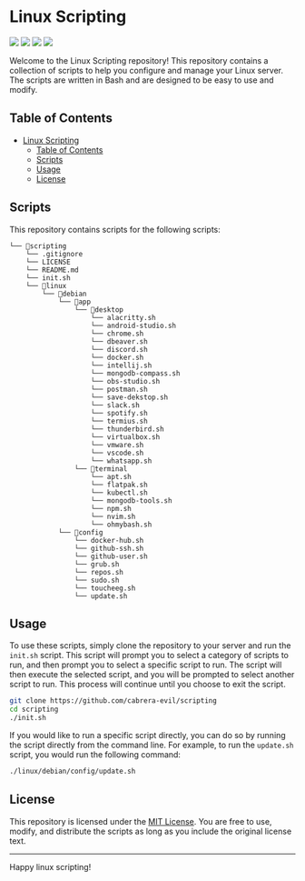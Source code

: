 # Linux Scripting

![](https://img.shields.io/github/last-commit/cabrera-evil/scripting/master)
![](https://img.shields.io/github/license/cabrera-evil/scripting)
![](https://img.shields.io/github/languages/top/cabrera-evil/scripting?label=bash)
![](https://img.shields.io/github/contributors/cabrera-evil/scripting)

Welcome to the Linux Scripting repository! This repository contains a collection of scripts to help you configure and manage your Linux server. The scripts are written in Bash and are designed to be easy to use and modify.

## Table of Contents

- [Linux Scripting](#linux-scripting)
  - [Table of Contents](#table-of-contents)
  - [Scripts](#scripts)
  - [Usage](#usage)
  - [License](#license)

## Scripts

This repository contains scripts for the following scripts:

```
└── 📁scripting
    └── .gitignore
    └── LICENSE
    └── README.md
    └── init.sh
    └── 📁linux
        └── 📁debian
            └── 📁app
                └── 📁desktop
                    └── alacritty.sh
                    └── android-studio.sh
                    └── chrome.sh
                    └── dbeaver.sh
                    └── discord.sh
                    └── docker.sh
                    └── intellij.sh
                    └── mongodb-compass.sh
                    └── obs-studio.sh
                    └── postman.sh
                    └── save-dekstop.sh
                    └── slack.sh
                    └── spotify.sh
                    └── termius.sh
                    └── thunderbird.sh
                    └── virtualbox.sh
                    └── vmware.sh
                    └── vscode.sh
                    └── whatsapp.sh
                └── 📁terminal
                    └── apt.sh
                    └── flatpak.sh
                    └── kubectl.sh
                    └── mongodb-tools.sh
                    └── npm.sh
                    └── nvim.sh
                    └── ohmybash.sh
            └── 📁config
                └── docker-hub.sh
                └── github-ssh.sh
                └── github-user.sh
                └── grub.sh
                └── repos.sh
                └── sudo.sh
                └── toucheeg.sh
                └── update.sh
```

## Usage

To use these scripts, simply clone the repository to your server and run the `init.sh` script. This script will prompt you to select a category of scripts to run, and then prompt you to select a specific script to run. The script will then execute the selected script, and you will be prompted to select another script to run. This process will continue until you choose to exit the script.

```bash
git clone https://github.com/cabrera-evil/scripting
cd scripting
./init.sh
```

If you would like to run a specific script directly, you can do so by running the script directly from the command line. For example, to run the `update.sh` script, you would run the following command:

```bash
./linux/debian/config/update.sh
```

## License

This repository is licensed under the [MIT License](LICENSE). You are free to use, modify, and distribute the scripts as long as you include the original license text.

---

Happy linux scripting!
